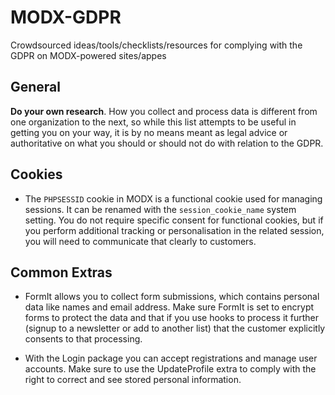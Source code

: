 # MODX-GDPR
Crowdsourced ideas/tools/checklists/resources for complying with the GDPR on MODX-powered sites/appes

## General

**Do your own research**. How you collect and process data is different from one organization to the next, so while this list attempts to be useful in getting you on your way, it is by no means meant as legal advice or authoritative on what you should or should not do with relation to the GDPR.

## Cookies

- The `PHPSESSID` cookie in MODX is a functional cookie used for managing sessions. It can be renamed with the `session_cookie_name` system setting. You do not require specific consent for functional cookies, but if you perform additional tracking or personalisation in the related session, you will need to communicate that clearly to customers. 

## Common Extras

- FormIt allows you to collect form submissions, which contains personal data like names and email address. Make sure FormIt is set to encrypt forms to protect the data and that if you use hooks to process it further (signup to a newsletter or add to another list) that the customer explicitly consents to that processing.

- With the Login package you can accept registrations and manage user accounts. Make sure to use the UpdateProfile extra to comply with the right to correct and see stored personal information.
